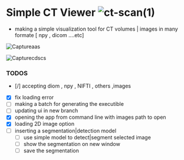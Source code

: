 # Simple CT Viewer ![ct-scan(1)](https://github.com/user-attachments/assets/77cfe3c5-868e-4564-b7e5-eda55689983e)

- making a simple visualization tool for CT volumes | images in many formate [ npy , dicom ....etc]


![Captureaas](https://github.com/user-attachments/assets/57ab0a3f-fd13-4132-8f2e-76a23088e962)

![Capturecdscs](https://github.com/user-attachments/assets/4f4265dc-cc24-4dd3-b834-237024f291de)


### TODOS
- [/] accepting diom , npy , NIFTI , others ,images
- [x] fix loading error
- [ ] making a batch for generating the executible
- [ ] updating ui in new branch
- [x] opening the app from command line with images path to open
- [x] loading 2D image option
- [ ] inserting a segmentation|detection model
    - [ ] use simple model to detect|segment selected image
    - [ ] show the segmentation on new window
    - [ ] save the segmentation
